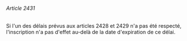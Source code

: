 ###### Article 2431

Si l'un des délais prévus aux articles 2428 et 2429 n'a pas été respecté, l'inscription n'a pas d'effet au-delà de la date d'expiration de ce délai.

